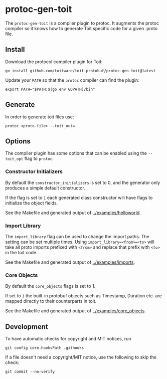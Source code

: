 # protoc-gen-toit
The `protoc-gen-toit` is a compiler plugin to protoc. It augments the protoc compiler
so it knows how to generate Toit specific code for a given .proto file.

## Install

Download the protocol compiler plugin for Toit:

```
go install github.com/toitware/toit-protobuf/protoc-gen-toit@latest
```

Update your `PATH` so that the `protoc` compiler can find the plugin:

```
export PATH="$PATH:$(go env GOPATH)/bin"
```

## Generate

In order to generate toit files use:

```
protoc <proto-file> --toit_out=.
```

## Options

The compiler plugin has some options that can be enabled using the `--toit_opt` flag to `protoc`:

### Constructor Initializers

By default the `constructor_initializers` is set to 0, and the generator only produces
a simple default constructor.

If the flag is set to `1` each generated class constructor will have flags to initialize
the object fields.

See the Makefile and generated output of [../examples/helloworld](../examples/helloworld).

### Import Library

The `import_library` flag can be used to change the import paths. The setting can be set multiple
times. Using `import_library=<from>=<to>` will take all proto imports prefixed with `<from>` and
replace that prefix with `<to>` in the toit code.

See the Makefile and generated output of [../examples/imports](../examples/imports).

### Core Objects

By default the `core_objects` flags is set to 1.

If set to `1` the built-in protobuf objects such as Timestamp, Duration etc. are mapped directly
to their counterparts in toit.

See the Makefile and generated output of [../examples/core_objects](../examples/core_objects).

## Development
To have automatic checks for copyright and MIT notices, run

```
git config core.hooksPath .githooks
```

If a file doesn't need a copyright/MIT notice, use the following to skip
the check:
```
git commit --no-verify
```
